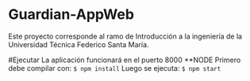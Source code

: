 # Guardian-AppWeb
Este proyecto corresponde al ramo de Introducción a la ingeniería de la Universidad Técnica Federico Santa María.

#Ejecutar
La aplicación funcionará en el puerto 8000
**NODE
Primero debe compilar con:
```$ npm install```
Luego se ejecuta:
```$ npm start```
